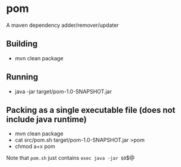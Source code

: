 # pom
A maven dependency adder/remover/updater

## Building

- mvn clean package

## Running

- java -jar target/pom-1.0-SNAPSHOT.jar

## Packing as a single executable file (does not include java runtime)

- mvn clean package
- cat src/pom.sh target/pom-1.0-SNAPSHOT.jar >pom
- chmod a+x pom

Note that `pom.sh` just contains `exec java -jar $0`$@
